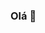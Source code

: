 ### Olá 👋

<!--
**leo123nunes/leo123nunes** is a ✨ _special_ ✨ repository because its `README.md` (this file) appears on your GitHub profile.

Sou uma pessoa amante pela tecnologia, principalmente envolvendo programação e desenvolvimento de sistemas. Meu cotidiano atual se resume em estudos para faculdade e cursos online sobre linguagens de programação, frameworks, banco de dados, entre outros assuntos na área da tecnologia da informação.

Estou sempre postando por meio de repositórios todo meu conhecimento adquirido na área da programação e desenvolvimento de sistemas. Caso tenha alguma dúvida em alguma linguagem ou framework espero que eles lhe sejam úteis!


